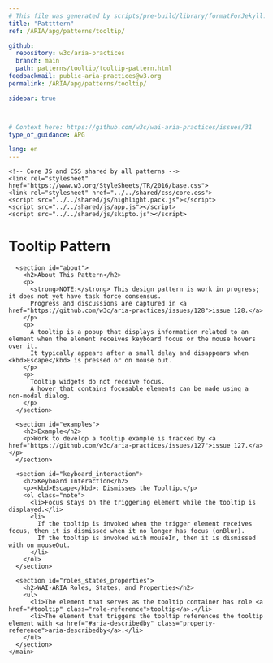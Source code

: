 ```yaml
---
# This file was generated by scripts/pre-build/library/formatForJekyll.js
title: "Pattttern"
ref: /ARIA/apg/patterns/tooltip/

github:
  repository: w3c/aria-practices
  branch: main
  path: patterns/tooltip/tooltip-pattern.html
feedbackmail: public-aria-practices@w3.org
permalink: /ARIA/apg/patterns/tooltip/

sidebar: true



# Context here: https://github.com/w3c/wai-aria-practices/issues/31
type_of_guidance: APG

lang: en
---
```



<link 
  rel="stylesheet"
  href="{{ '/content-assets/wai-aria-practices/styles.css' | relative_url }}"
>
<!-- Code highlighting styles -->
<link 
  rel="stylesheet"
  href="{{ '/ARIA/apg/example-index/css/github.css' | relative_url }}"
>

<script>
const addBodyClass = false;
const enableSidebar = true;
if (addBodyClass) document.body.classList.add(addBodyClass);
if (enableSidebar) document.body.classList.add('has-sidebar');
</script>
    

<script>
    const parentPage = window.location.pathname.match(
      /\/(patterns|practices|example-index)\//
    )?.[1];
    if (parentPage) {
      const parentHref = 'a[href*="' + parentPage + '"]';
      document.querySelector(parentHref).classList.add('active');
    }
    console.log('TODO: fix parent page nav items')
  </script>
<div>
<!DOCTYPE html>
<html lang="en">
  <head>
    <meta charset="UTF-8">
    <meta content="width=device-width, initial-scale=1.0" name="viewport">
    <title>Tooltip Pattern</title>

    <!-- Core JS and CSS shared by all patterns -->
    <link rel="stylesheet" href="https://www.w3.org/StyleSheets/TR/2016/base.css">
    <link rel="stylesheet" href="../../shared/css/core.css">
    <script src="../../shared/js/highlight.pack.js"></script>
    <script src="../../shared/js/app.js"></script>
    <script src="../../shared/js/skipto.js"></script>
  </head>
  <body>
    <main>
      <h1>Tooltip Pattern</h1>

      <section id="about">
        <h2>About This Pattern</h2>
        <p>
          <strong>NOTE:</strong> This design pattern is work in progress; it does not yet have task force consensus.
          Progress and discussions are captured in <a href="https://github.com/w3c/aria-practices/issues/128">issue 128.</a>
        </p>
        <p>
          A tooltip is a popup that displays information related to an element when the element receives keyboard focus or the mouse hovers over it.
          It typically appears after a small delay and disappears when <kbd>Escape</kbd> is pressed or on mouse out.
        </p>
        <p>
          Tooltip widgets do not receive focus.
          A hover that contains focusable elements can be made using a non-modal dialog.
        </p>
      </section>

      <section id="examples">
        <h2>Example</h2>
        <p>Work to develop a tooltip example is tracked by <a href="https://github.com/w3c/aria-practices/issues/127">issue 127.</a></p>
      </section>

      <section id="keyboard_interaction">
        <h2>Keyboard Interaction</h2>
        <p><kbd>Escape</kbd>: Dismisses the Tooltip.</p>
        <ol class="note">
          <li>Focus stays on the triggering element while the tooltip is displayed.</li>
          <li>
            If the tooltip is invoked when the trigger element receives focus, then it is dismissed when it no longer has focus (onBlur).
            If the tooltip is invoked with mouseIn, then it is dismissed with on mouseOut.
          </li>
        </ol>
      </section>

      <section id="roles_states_properties">
        <h2>WAI-ARIA Roles, States, and Properties</h2>
        <ul>
          <li>The element that serves as the tooltip container has role <a href="#tooltip" class="role-reference">tooltip</a>.</li>
          <li>The element that triggers the tooltip references the tooltip element with <a href="#aria-describedby" class="property-reference">aria-describedby</a>.</li>
        </ul>
      </section>
    </main>
  </body>
</html>

</div>
<script 
  src="{{ '/ARIA/apg/content/shared/js/skipto.js' | relative_url }}"
></script>

